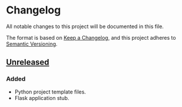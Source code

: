 # Changelog
All notable changes to this project will be documented in this file.

The format is based on [Keep a Changelog](https://keepachangelog.com/en/1.0.0/),
and this project adheres to [Semantic Versioning](https://semver.org/spec/v2.0.0.html).

## [Unreleased]
### Added
- Python project template files.
- Flask application stub.

[Unreleased]: https://github.com/brian-mcgowan/example-python-flask/compare/main...develop
